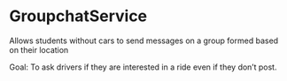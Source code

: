 # GroupchatService
Allows students without cars to send messages on a group formed based on their location

Goal: To ask drivers if they are interested in a ride even if they don’t post.
